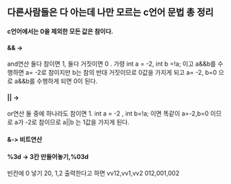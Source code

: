 ## 다른사람들은 다 아는데 나만 모르는 c언어 문법 총 정리

#### c언어에서는 0을 제외한 모든 값은 참이다.

#### && -> 
and연산 둘다 참이면 1, 둘다 거짓이면 0 . 가령 int a = -2, int b =!a; 이고 a&&b를 수행하면 a= -2로 참이지만 b는 참의 반대 거짓이므로 0값을 가지게 되고 a= -2, b=0 으로 a&&b를 수행하게 되면 0이 된다.

#### || -> 
or연산 둘 중에 하나라도 참이면 1. int a = -2 , int b=!a; 이면 똑같이 a=-2,b=0 이므로 a가 -2로 참이므로 a||b 는 1값을 가지게 된다.

#### &-> 비트연산

#### %3d -> 3칸 만들어놓기,%03d 
빈칸에 0 넣기 20, 1,2 출력한다고 하면 vv12,vv1,vv2 012,001,002
